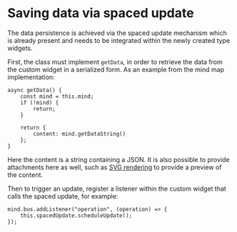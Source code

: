 # Saving data via spaced update
The data persistence is achieved via the spaced update mechanism which is already present and needs to be integrated within the newly created type widgets.

First, the class must implement `getData`, in order to retrieve the data from the custom widget in a serialized form. As an example from the mind map implementation:

```
async getData() {
    const mind = this.mind;
    if (!mind) {
        return;
    }

    return {
        content: mind.getDataString()
    };
}
```

Here the content is a string containing a JSON. It is also possible to provide attachments here as well, such as <a class="reference-link" href="SVG%20rendering.md">SVG rendering</a> to provide a preview of the content.

Then to trigger an update, register a listener within the custom widget that calls the spaced update, for example:

```
mind.bus.addListener("operation", (operation) => {
    this.spacedUpdate.scheduleUpdate();
});
```